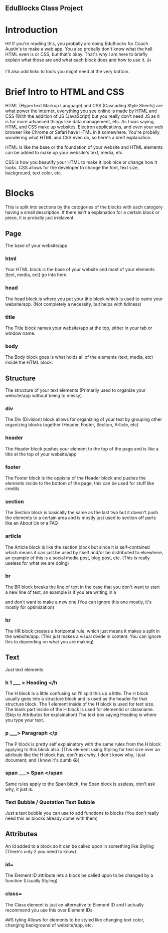 ## EduBlocks Class Project

# Introduction
Hi! If you're reading this, you probally are doing EduBlocks for Coach Austin's to make a web app.
You also probally don't know what the hell HTML even is or CSS, but that's okay. That's why I am here to
briefly explain what those are and what each block does and how to use it. 👍

I'll also add links to tools you might need at the very bottom.

# Brief Intro to HTML and CSS
HTML (HyperText Markup Language) and CSS (Cascading Style Sheets) are what power the internet, everything you see online is made by HTML and CSS (With the addition of JS (JavaScript) but you really don't need JS as it is for more advanced things like data management, etc. As I was saying, HTML and CSS make up websites, Electron applications, and even your web browser like Chrome or Safari have HTML in it somewhere. You're probally wondering what HTML and CSS even do, so here's a breif explanation. 

HTML is like the base or the foundation of your website and HTML elements can be added to make up your website's text, media, etc.

CSS is how you beautify your HTML to make it look nice or change how it looks. CSS allows for the developer to change the font, text size, background, text color, etc.

# Blocks
 This is split into sections by the catogories of the blocks with each catogory having a small description. If there isn't a explanation for a certain
 block or piece, it is probally just irrelavent.
 
## Page
The base of your website/app

### html
Your HTML block is the base of your website and most of your elements (text, media, ect) go into here.
 
### head
The head block is where you put your title block which is used to name your website/app. (Not completely a necessity, but helps with tidiness)
 
### title
The Title block names your website/app at the top, either in your tab or window name.
 
### body
The Body block goes is what holds all of the elements (text, media, etc) inside the HTML block.

## Structure
The structure of your text elements (Primarily used to organize your website/app without being to messy)

### div
The Div (Division) block allows for organizing of your text by grouping other organizing blocks together (Header, Footer, Section, Article, etc)

### header
The Header block pushes your element to the top of the page and is like a title at the top of your website/app
### footer
The Footer block is the oppisite of the Header block and pushes the elements inside to the bottom of the page, this can be used for 
stuff like credits

### section
The Section block is basically the same as the last two but it doesn't push the elements to a certain area and is mostly just used to 
section off parts like an About Us or a FAQ

### article
The Article block is like the section block but since it is self-contained which means it can just be used by itself and/or be distributed to elsewhere, 
an example of this is a social media post, blog post, etc. (This is really useless for what we are doing)

### br
The BR block breaks the line of text in the case that you don't want to start a new line of text, an example is if you are writing in a <p> and don't want to make a new one
(You can ignore this one mostly, it's mostly for optimization)

### hr
The HR block creates a horizontal rule, which just means it makes a split in the website/app. (This just makes a visual divide in content. You can ignore this to depending
on what you are making)

## Text
Just text elements
### h 1 ___ > Heading </h
The H block is a little confusing so I'll split this up a little.
The H block usually goes into a structure block and is used as the header for that structure block.
The 1 element inside of the H block is used for text size.
The blank part inside of the H block is used for elementid or classname. (Skip to Attributes for explaination)
The text box saying Heading is where you type your text.

### p ___> Paragraph </p
The P block is pretty self explainatory with the same rules from the H block applying to this block also. (This element using Styling for text size over an attribute like the H block has, don't ask why, I don't know why,
I just document, and I know it's dumb 😭)

### span ___> Span </span
Same rules apply to the Span block, the Span block is useless, don't ask why, it just is.

### Text Bubble / Quotation Text Bubble
Just a text bubble you can use to add functions to blocks (You don't really need this as blocks already come with them)

## Attributes
An id added to a block so it can be called upon in something like Styling (There's only 2 you need to know)

### id=
The Element ID attribute lets a block be called upon to be changed by a function (Usually Styling)

### class=
The Class element is just an alternative to Element ID and I actually recommend you use this over Element IDs

##S tyling
Allows for elements to be styled like changing text color, changing background of website/app, etc.

### <style>
The Style block is the base of your styling blocks. This block should never go into the HTML block. All Styling blocks should go into this block (text-color, text-allign, background-color, etc)

### .classname
The .classname block allows for styling blocks only apply to other elements with the same classname. (Highly Recommended to Use)

### :before/:after/:focus/:hover
These blocks allow for effects to happen on buttons when an action is done. For example when I hover my mouse over an element, it enlarges slightly to add depth.

### Color Block
The color block can be used to color things, one issue is doesn't have as much color customization as RGBA or Hex Code. (I don't know how else to explain and it is insanely easy to understand)

### rgba
The RGBA block is quite hard to explain but it uses numbers to color instead of a UI or Hex Code. (Link for RGBA Color Picker at the bottom)

### Text Styling
Theres not much to explain here and all the blocks are pretty self explainatory
Also in the text-color you can drag a RGBA, Hex Code, or a Color Block into the little area that says some gibberish to pick the color.

### Display Styling
Theres only one Thing you need to know for this one and it is the Display block which is the first one you will see.
The display block can make you element act like a box or make it flex, you won't really need this but I only told you because it can help with some issues.

### Spacing
I won't explain each block but this is one of the most important Styling catogories so I'll give you the defintion for margin and padding.
In CSS, padding refers to the space between the content of an element and its border. It is used to create space inside an element, pushing the content away from the edges of the element's border.
In CSS, margin is the space outside an element's border. It creates distance between the element and surrounding elements. Essentially, the margin pushes the element away from its neighbors, allowing for spacing between them.

### Background
Pretty self explainatory and the features should be pretty simple if you been following along 🙄

### Border
These blocks add a border to your elements

### Other (Cursor)
The Cursor block lets you change the cursor that shows on your website/app


## Media
Media is pretty self explainatory and all the blocks have mostly the same rules just a different type of media.
The only thing you need to know is how to get iage urls, which there should be a youtube video showing you how. I'm sorry if you can get it on mobile
If your EduBlocks gets stuck when pasting image URL just reset the tab and hope auto save is enabled so make sure to save before pasting in a img URL. Your image should show up on your preview.

## Forms
These blocks allow the user to summit data to the website/app

## Tables
These blocks allow for creating tables which can be used to organize or display data.

## Lists
I don't know, make lists?

## Script
I don't recommend this, but if you really want to flex, I guess you can? I don't want compition, so I ain't explaining this. Go find an HTML tutorial on how to use emmbedded JS or something.

# Links
### EduBlocks
https://edublocks.org/

### Color Picker / Hex Picker
https://www.google.com/search?client=firefox-b-e&q=google+color+picker

### RGBA Color Picker
https://rgbacolorpicker.com/

### How To Get Image URL For Media Blocks
https://youtu.be/AjG9Kwhmwok?si=ZrSRddU73SyTD7WU

### Simple Website/Web App Sample
https://app.edublocks.org/project/GydsKFy0bpZb50X2Ykh73SGhQqu2/EIUodYZnYYuU9SxcorX3

### Advanced Website/Web App Sample
still working on this

# Extras
Just extra info

### Text Code in EduBlocks
If you look above your preview in EduBlocks you can see a code button. This button allows you code your website with text-based-coding over block-based-coding. (I don't recommend using this unless you know what you are doing, as it can mess everything up if done wrong)

### Native Desktop App?
Yep, you can make a desktop app with your EduBlocks code with Electron. I decided to explain what to do in different repository which is linked below. (This won't work on the MacBooks as they have restrictions on what can be installed and ask Coach Austin before installing something on the Windows laptops)


# The End
And that's all for now and I probally will add more later. If you still don't understand, come talk to me or Coach Austin and we can help, but I don't know aobut Coach Austin, he might just send you to me.
Also the text is bugged for some reason so some headers might now show up :( 
(I think I fixed most of them)

# Credits?
Made by yours truly, Everett :)

im such a nerd

